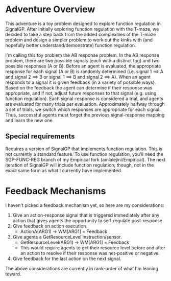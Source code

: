 # Adventure Overview

This adventure is a toy problem designed to explore function regulation in SignalGP. After initially exploring function regulation with the T-maze, we decided to take a step back from the added complexities of the T-maze problem and design a simpler problem to work out the kinks with (and hopefully better understand/demonstrate) function regulation. 

I'm calling this toy problem the AB response problem. In the AB response problem, there are two possible signals (each with a distinct tag) and two possible responses (A or B). Before an agent is evaluated, the appropriate response for each signal (A or B) is randomly determined (i.e. signal 1 ==> A and signal 2 ==> B or signal 1 ==> B and signal 2 ==> A). When an agent responds to a signal it is given feedback (in a variety of possible ways). Based on the feedback the agent can determine if their response was appropriate, and if not, adjust future responses to that signal (e.g. using function regulation). Each signal-response is considered a trial, and agents are evaluated for many trials per evaluation. Approximately halfway through a set of trials, we switch which responses are appropriate for each signal. Thus, successful agents must forget the previous signal-response mapping and learn the new one. 

## Special requirements
Requires a version of SignalGP that implements function regulation. This is not currently a standard feature. To use function regulation, you'll need the SGP-FUNC-REG branch of my Empirical fork (amlalejini/Empirical). The next iteration of SignalGP will include function regulation; though, not in the exact same form as what I currently have implemented. 

# Feedback Mechanisms
I haven't picked a feedback mechanism yet, so here are my considerations:

1) Give an action-response signal that is triggered immediately after any action that gives agents the opportunity to self-regulate post-response. 
2) Give feedback on action execution. 
    - ActionA(ARG1) &rightarrow; WM[ARG1] = Feedback
3) Give agents a GetResourceLevel instruction/sensor.
    - GetResourceLevel(ARG1) &rightarrow; WM[ARG1] = Feedback
    - This would require agents to get their resource level before and after an action to resolve if their response was net-positive or negative.
4) Give feedback for the last action on the next signal. 

The above considerations are currently in rank-order of what I'm leaning toward. 
